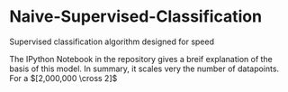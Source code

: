 # Naive-Supervised-Classification
Supervised classification algorithm designed for speed 

The IPython Notebook in the repository gives a breif explanation of the basis of this model. In summary, it scales very the number of datapoints. For a $[2,000,000 \cross 2]$
